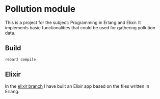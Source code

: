# Pollution module


This is a project for the subject: Programming in Erlang and Elixir.
It implements basic functionalities that could be used for gathering pollution data.


## Build
```shell
rebar3 compile
```

## Elixir
In the [elixir branch](https://github.com/tgargula/erlang-pollution/tree/elixir) I have built an Elixir app based on the
files written in Erlang.
